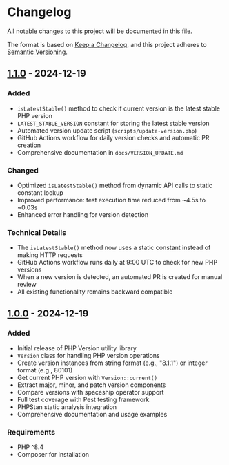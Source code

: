 # Changelog

All notable changes to this project will be documented in this file.

The format is based on [Keep a Changelog](https://keepachangelog.com/en/1.0.0/),
and this project adheres to [Semantic Versioning](https://semver.org/spec/v2.0.0.html).

## [1.1.0] - 2024-12-19

### Added
- `isLatestStable()` method to check if current version is the latest stable PHP version
- `LATEST_STABLE_VERSION` constant for storing the latest stable version
- Automated version update script (`scripts/update-version.php`)
- GitHub Actions workflow for daily version checks and automatic PR creation
- Comprehensive documentation in `docs/VERSION_UPDATE.md`

### Changed
- Optimized `isLatestStable()` method from dynamic API calls to static constant lookup
- Improved performance: test execution time reduced from ~4.5s to ~0.03s
- Enhanced error handling for version detection

### Technical Details
- The `isLatestStable()` method now uses a static constant instead of making HTTP requests
- GitHub Actions workflow runs daily at 9:00 UTC to check for new PHP versions
- When a new version is detected, an automated PR is created for manual review
- All existing functionality remains backward compatible

## [1.0.0] - 2024-12-19

### Added
- Initial release of PHP Version utility library
- `Version` class for handling PHP version operations
- Create version instances from string format (e.g., "8.1.1") or integer format (e.g., 80101)
- Get current PHP version with `Version::current()`
- Extract major, minor, and patch version components
- Compare versions with spaceship operator support
- Full test coverage with Pest testing framework
- PHPStan static analysis integration
- Comprehensive documentation and usage examples

### Requirements
- PHP ^8.4
- Composer for installation

[1.1.0]: https://github.com/yankewei/php-version/releases/tag/v1.1.0
[1.0.0]: https://github.com/yankewei/php-version/releases/tag/v1.0.0


